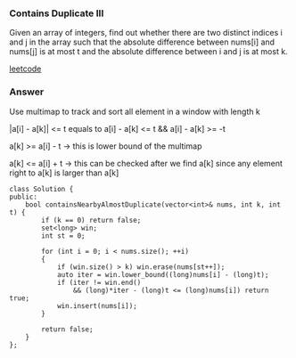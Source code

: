 ### Contains Duplicate III
Given an array of integers, find out whether there are two distinct indices i and j in the array such that the absolute difference between nums[i] and nums[j] is at most t and the absolute difference between i and j is at most k.

[leetcode](https://leetcode.com/problems/contains-duplicate-iii/description/)

### Answer 
Use multimap to track and sort all element in a window with length k

|a[i] - a[k]| <= t
equals to  a[i] - a[k] <= t  && a[i] - a[k] >= -t

a[k] >= a[i] - t -> this is lower bound of the multimap

a[k] <= a[i] + t -> this can be checked after we find a[k] since any element right to a[k] is larger than a[k]

	class Solution {
	public:
	    bool containsNearbyAlmostDuplicate(vector<int>& nums, int k, int t) {
	        if (k == 0) return false;
	        set<long> win;
	        int st = 0;
	        
	        for (int i = 0; i < nums.size(); ++i)
	        {
	            if (win.size() > k) win.erase(nums[st++]);
	            auto iter = win.lower_bound((long)nums[i] - (long)t);
	            if (iter != win.end() 
	                && (long)*iter - (long)t <= (long)nums[i]) return true;
	            win.insert(nums[i]);
	        }
	        
	        return false;
	    }
	};
